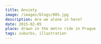 ```yaml
---
title: Anxiety
image: /images/blogs/005.jpg
description: Are we alone in here?
date: 2015-02-05
place: drawn in the metro ride in Prague
tags: suburbs, illustration
---
```

